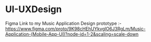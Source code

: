 # UI-UXDesign

Figma Link to my Music Application Design prototype :-
https://www.figma.com/proto/9K98cHEhUYkvgIO6J3RgLm/Music-Application-(Mobile-App-UI)?node-id=1-2&scaling=scale-down
